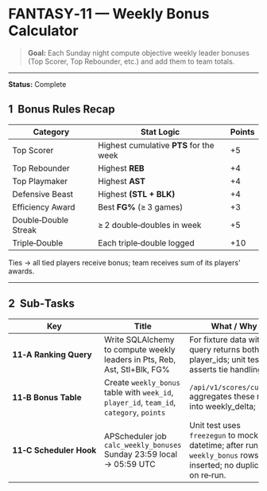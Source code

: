 # FANTASY‑11 — Weekly Bonus Calculator

> **Goal:** Each Sunday night compute objective weekly leader bonuses (Top Scorer, Top Rebounder, etc.) and add them to team totals.

---

**Status:** Complete

## 1  Bonus Rules Recap

| Category             | Stat Logic                              | Points |
| -------------------- | --------------------------------------- | ------ |
| Top Scorer           | Highest cumulative **PTS** for the week | +5     |
| Top Rebounder        | Highest **REB**                         | +4     |
| Top Playmaker        | Highest **AST**                         | +4     |
| Defensive Beast      | Highest **(STL + BLK)**                 | +4     |
| Efficiency Award     | Best **FG%** (≥ 3 games)                | +3     |
| Double‑Double Streak | ≥ 2 double‑doubles in week              | +5     |
| Triple‑Double        | Each triple‑double logged               | +10    |

Ties → all tied players receive bonus; team receives sum of its players’ awards.

---

## 2  Sub‑Tasks

| Key                     | Title                                                                                    | What / Why                                                                                                     | Acceptance Criteria |
| ----------------------- | ---------------------------------------------------------------------------------------- | -------------------------------------------------------------------------------------------------------------- | ------------------- |
| **11‑A Ranking Query**  | Write SQLAlchemy to compute weekly leaders in Pts, Reb, Ast, Stl+Blk, FG%              | For fixture data with tie, query returns both player\_ids; unit test asserts tie handling.                     |                     |
| **11‑B Bonus Table**    | Create `weekly_bonus` table with `week_id`, `player_id`, `team_id`, `category`, `points` | `/api/v1/scores/current` aggregates these rows into weekly\_delta;                             |                     |
| **11‑C Scheduler Hook** | APScheduler job `calc_weekly_bonuses` Sunday 23:59 local → 05:59 UTC                     | Unit test uses `freezegun` to mock datetime; after run, `weekly_bonus` rows inserted; no duplicates on re‑run. |                     |
